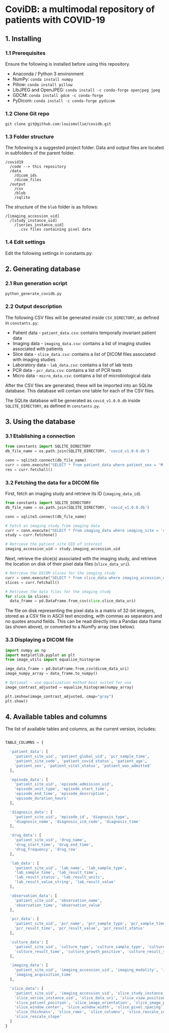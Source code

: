 # CoviDB: a multimodal repository of patients with COVID-19

## 1. Installing

### 1.1 Prerequisites

Ensure the following is installed before using this repository.

- Anaconda / Python 3 environment
- NumPy: `conda install numpy`
- Pillow: `conda install pillow`
- LibJPEG and OpenJPEG: `conda install -c conda-forge openjpeg jpeg`
- GDCM: `conda install gdcm -c conda-forge`
- PyDicom: `conda install -c conda-forge pydicom`

### 1.2 Clone Git repo

`git clone git@github.com:louismullie/covidb.git`

### 1.3 Folder structure

The following is a suggested project folder. Data and output files are located in subfolders of the parent folder. 

```
/covid19
  /code --> this repository
  /data
    /dicom_ids
    /dicom_files
  /output
    /csv
    /blob
    /sqlite
```

The structure of the `blob` folder is as follows:

```
/[imaging_accession_uid]
  /[study_instance_uid]
    /[series_instance_uid]
      .csv files containing pixel data
```

### 1.4 Edit settings

Edit the following settings in constants.py:

## 2. Generating database

### 2.1 Run generation script

`python_generate_covidb.py`

### 2.2 Output description

The following CSV files will be generated inside `CSV_DIRECTORY`, as defined in `constants.py`:

- Patient data - `patient_data.csv`: contains temporally invariant patient data
- Imaging data - `imaging_data.csv`: contains a list of imaging studies associated with patients
- Slice data - `slice_data.csv`: contains a list of DICOM files associated with imaging studies
- Laboratory data - `lab_data.csv`: contains a list of lab tests
- PCR data - `pcr_data.csv`: contains a list of PCR tests
- Micro data - `micro_data.csv`: contains a list of microbiological data

After the CSV files are generated, these will be imported into an SQLite database. This database will contain one table for each of the CSV files. 

The SQLite database will be generated as `covid_v1.0.0.db` inside `SQLITE_DIRECTORY`, as defined in `constants.py`.

## 3. Using the database

### 3.1 Etablishing a connection

```python
from constants import SQLITE_DIRECTORY
db_file_name = os.path.join(SQLITE_DIRECTORY, 'covid_v1.0.0.db')

conn = sqlite3.connect(db_file_name)
curr = conn.execute("SELECT * from patient_data where patient_sex = 'M' AND patient_covid_status=1")
res = curr.fetchall()
```

### 3.2 Fetching the data for a DICOM file

First, fetch an imaging study and retrieve its ID (`imaging_data_id`).

```python
from constants import SQLITE_DIRECTORY
db_file_name = os.path.join(SQLITE_DIRECTORY, 'covid_v1.0.0.db')

conn = sqlite3.connect(db_file_name)

# Fetch an imaging study from imaging data
curr = conn.execute("SELECT * from imaging_data where imaging_site = 'chest' LIMIT 1")
study = curr.fetchone()

# Retrieve the patient site UID of interest
imaging_accession_uid = study.imaging_accession_uid
```

Next, retrieve the slice(s) associated with the imaging study, and retrieve the location on disk of their pixel data files  (`slice_data_uri`).

```python
# Retrieve the DICOM slices for the imaging study
curr = conn.execute("SELECT * from slice_data where imaging_accession_uid = '%s'" % imaging_accession_uid)
slices = curr.fetchall()

# Retrieve the data files for the imaging study
for slice in slices:
  data_frame = pd.DataFrame.from_csv(slice.slice_data_uri)
```

The file on disk representing the pixel data is a matrix of 32-bit integers, stored as a CSV file in ASCII text encoding, with commas as separators and no quotes around fields. This can be read directly into a Pandas data frame (as shown above), or converted to a NumPy array (see below).

### 3.3 Displaying a DICOM file
```python
import numpy as np
import matplotlib.pyplot as plt
from image_utils import equalize_histogram

imge_data_frame = pd.DataFrame.from_csv(dicom_data_uri)
image_numpy_array = data_frame.to_numpy()

# Optional - use equalization method best suited for use
image_contrast_adjusted = equalize_histogram(numpy_array)

plt.imshow(image_contrast_adjusted, cmap="gray")
plt.show()
```

## 4. Available tables and columns

The list of available tables and columns, as the current version, includes:

```python

TABLE_COLUMNS = {

  'patient_data': [
    'patient_site_uid', 'patient_global_uid', 'pcr_sample_time', 
    'patient_site_code', 'patient_covid_status', 'patient_age', 
    'patient_sex', 'patient_vital_status', 'patient_was_admitted'
  ],

  'episode_data': [
    'patient_site_uid', 'episode_admission_uid', 
    'episode_unit_type', 'episode_start_time', 
    'episode_end_time', 'episode_description', 
    'episode_duration_hours'
  ],

  'diagnosis_data': [
    'patient_site_uid', 'episode_id', 'diagnosis_type',
    'diagnosis_name', 'diagnosis_icd_code', 'diagnosis_time'
  ],

  'drug_data': [
    'patient_site_uid', 'drug_name', 
    'drug_start_time', 'drug_end_time',
    'drug_frequency', 'drug_roa'
  ],

  'lab_data': [
    'patient_site_uid', 'lab_name', 'lab_sample_type', 
    'lab_sample_time', 'lab_result_time', 
    'lab_result_status', 'lab_result_units',
    'lab_result_value_string', 'lab_result_value'
  ],

  'observation_data': [
    'patient_site_uid', 'observation_name', 
    'observation_time', 'observation_value'
  ],

  'pcr_data': [
    'patient_site_uid', 'pcr_name', 'pcr_sample_type', 'pcr_sample_time', 
    'pcr_result_time', 'pcr_result_value', 'pcr_result_status'
  ],

  'culture_data': [
    'patient_site_uid', 'culture_type', 'culture_sample_type', 'culture_sample_time', 
    'culture_result_time', 'culture_growth_positive', 'culture_result_status'
  ],

  'imaging_data': [
    'patient_site_uid', 'imaging_accession_uid', 'imaging_modality', 'imaging_body_site',
    'imaging_acquisition_time'
  ],

  'slice_data': [
    'patient_site_uid', 'imaging_accession_uid', 'slice_study_instance_uid', 
    'slice_series_instance_uid', 'slice_data_uri', 'slice_view_position', 
    'slice_patient_position', 'slice_image_orientation', 'slice_image_position', 
    'slice_window_center', 'slice_window_width', 'slice_pixel_spacing', 
    'slice_thickness', 'slice_rows', 'slice_columns', 'slice_rescale_intercept', 
    'slice_rescale_slope'
  ]
}
```

